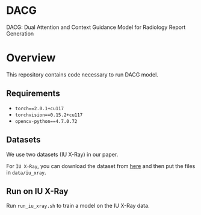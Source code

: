 
# DACG
DACG: Dual Attention and Context Guidance Model for Radiology Report Generation
# Overview

This repository contains code necessary to run DACG model.

## Requirements

- `torch==2.0.1+cu117`
- `torchvision==0.15.2+cu117`
- `opencv-python==4.7.0.72`

## Datasets
We use two datasets (IU X-Ray) in our paper.

For `IU X-Ray`, you can download the dataset from [here](https://drive.google.com/file/d/1c0BXEuDy8Cmm2jfN0YYGkQxFZd2ZIoLg/view?usp=sharing) and then put the files in `data/iu_xray`.



## Run on IU X-Ray

Run `run_iu_xray.sh` to train a model on the IU X-Ray data.
